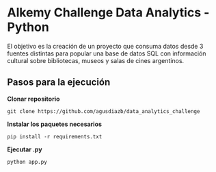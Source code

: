 # Alkemy Challenge Data Analytics - Python

El objetivo es la creación de un proyecto que consuma datos desde 3 fuentes distintas para popular una base de datos SQL con información cultural sobre bibliotecas, museos y salas de cines argentinos.



## Pasos para la ejecución
**Clonar repositorio**
```
git clone https://github.com/agusdiazb/data_analytics_challenge
```
**Instalar los paquetes necesarios**
```
pip install -r requirements.txt
```
**Ejecutar .py**
```
python app.py
```

